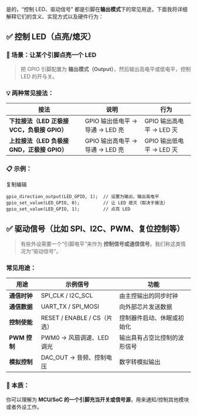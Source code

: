 
是的，“控制 LED、驱动信号” 都是引脚在**输出模式**下的常见用途，下面我将详细解释它们的含义、实现方式以及硬件行为：
## ✅ 控制 LED（点亮/熄灭）

### 🎯 场景：让某个引脚点亮一个 LED

> 把 GPIO 引脚配置为 **输出模式（Output）**，然后输出高电平或低电平，控制 LED 的开与关。

### 💡 两种常见接法：

|接法|说明|行为|
|---|---|---|
|**下拉接法（LED 正极接 VCC，负极接 GPIO）**|GPIO 输出低电平 → 导通 → LED 亮|GPIO 输出高电平 → LED 灭|
|**上拉接法（LED 负极接 GND，正极接 GPIO）**|GPIO 输出高电平 → 导通 → LED 亮|GPIO 输出低电平 → LED 灭|

### 📋 示例：


复制编辑

`gpio_direction_output(LED_GPIO, 1);  // 设置为输出，输出高电平 gpio_set_value(LED_GPIO, 0);         // 让 LED 熄灭（取决于接法） gpio_set_value(LED_GPIO, 1);         // 点亮 LED`


## ✅ 驱动信号（比如 SPI、I2C、PWM、复位控制等）

> 有些外设需要一个“引脚电平”来作为 **控制信号或通信信号**。我们称这类情况为“驱动信号”。

### 常见用途：

|用途|示例信号|功能|
|---|---|---|
|**通信时钟**|SPI_CLK / I2C_SCL|由主控输出的同步时钟|
|**通信数据**|UART_TX / SPI_MOSI|向外部芯片发送数据|
|**控制使能**|RESET / ENABLE / CS（片选）|控制器件启动、休眠或初始化|
|**PWM 控制**|PWM0 → 风扇调速、LED 调光|输出具有占空比控制的波形信号|
|**模拟控制**|DAC_OUT → 音频、控制电压|数字转模拟输出|

### 🧠 本质：

你可以理解为 **MCU/SoC 的一个引脚充当开关或信号源**，用来通知/控制其他模块或者外设工作。